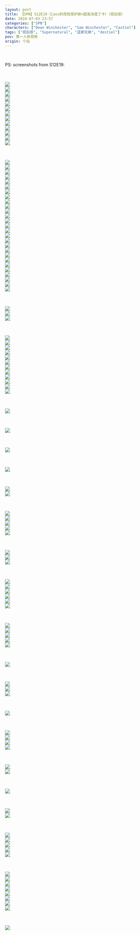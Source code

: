 ```yaml
---
layout: post
title: 【SPN】S12E19（Cass的母性保护欲+超高浓度丁卡）（观后感）
date: 2024-07-03 23:57
categories: ["SPN"]
characters: ["Dean Winchester", "Sam Winchester", "Castiel"]
tags: ["观后感", "Supernatural", "温家兄弟", "destiel"]
pov: 第一人称视角
origin: 个站
---
```


<br>

PS: screenshots from S12E19:

<br><br>
![](/assets/images/SPN/2024-07-03-SPN-1219-1.jpg)
<br>
![](/assets/images/SPN/2024-07-03-SPN-1219-2.jpg)
<br>
![](/assets/images/SPN/2024-07-03-SPN-1219-3.jpg)
<br>
![](/assets/images/SPN/2024-07-03-SPN-1219-4.jpg)
<br>
![](/assets/images/SPN/2024-07-03-SPN-1219-5.jpg)
<br>
![](/assets/images/SPN/2024-07-03-SPN-1219-6.jpg)
<br>
![](/assets/images/SPN/2024-07-03-SPN-1219-7.jpg)
<br>
![](/assets/images/SPN/2024-07-03-SPN-1219-8.jpg)
<br>
![](/assets/images/SPN/2024-07-03-SPN-1219-9.jpg)
<br>
![](/assets/images/SPN/2024-07-03-SPN-1219-10.jpg)
<br>
![](/assets/images/SPN/2024-07-03-SPN-1219-11.jpg)
<br>
![](/assets/images/SPN/2024-07-03-SPN-1219-12.jpg)
<br>
![](/assets/images/SPN/2024-07-03-SPN-1219-13.jpg)
<br>

<br><br>
![](/assets/images/SPN/2024-07-03-SPN-1219-14.jpg)
<br>
![](/assets/images/SPN/2024-07-03-SPN-1219-15.jpg)
<br>
![](/assets/images/SPN/2024-07-03-SPN-1219-16.jpg)
<br>
![](/assets/images/SPN/2024-07-03-SPN-1219-17.jpg)
<br>
![](/assets/images/SPN/2024-07-03-SPN-1219-18.jpg)
<br>
![](/assets/images/SPN/2024-07-03-SPN-1219-19.jpg)
<br>
![](/assets/images/SPN/2024-07-03-SPN-1219-20.jpg)
<br>
![](/assets/images/SPN/2024-07-03-SPN-1219-21.jpg)
<br>
![](/assets/images/SPN/2024-07-03-SPN-1219-22.jpg)
<br>
![](/assets/images/SPN/2024-07-03-SPN-1219-23.jpg)
<br>
![](/assets/images/SPN/2024-07-03-SPN-1219-24.jpg)
<br>
![](/assets/images/SPN/2024-07-03-SPN-1219-25.jpg)
<br>
![](/assets/images/SPN/2024-07-03-SPN-1219-26.jpg)
<br>
![](/assets/images/SPN/2024-07-03-SPN-1219-27.jpg)
<br>
![](/assets/images/SPN/2024-07-03-SPN-1219-28.jpg)
<br>
![](/assets/images/SPN/2024-07-03-SPN-1219-29.jpg)
<br>
![](/assets/images/SPN/2024-07-03-SPN-1219-30.jpg)
<br>
![](/assets/images/SPN/2024-07-03-SPN-1219-31.jpg)
<br>
![](/assets/images/SPN/2024-07-03-SPN-1219-32.jpg)
<br>
![](/assets/images/SPN/2024-07-03-SPN-1219-33.jpg)
<br>
![](/assets/images/SPN/2024-07-03-SPN-1219-34.jpg)
<br>
![](/assets/images/SPN/2024-07-03-SPN-1219-35.jpg)
<br>
![](/assets/images/SPN/2024-07-03-SPN-1219-36.jpg)
<br>
![](/assets/images/SPN/2024-07-03-SPN-1219-37.jpg)
<br>
![](/assets/images/SPN/2024-07-03-SPN-1219-38.jpg)
<br>
![](/assets/images/SPN/2024-07-03-SPN-1219-39.jpg)
<br>
![](/assets/images/SPN/2024-07-03-SPN-1219-40.jpg)
<br>

<br><br>
![](/assets/images/SPN/2024-07-03-SPN-1219-41.jpg)
<br>
![](/assets/images/SPN/2024-07-03-SPN-1219-42.jpg)
<br>
![](/assets/images/SPN/2024-07-03-SPN-1219-43.jpg)
<br>

<br><br>
![](/assets/images/SPN/2024-07-03-SPN-1219-44.jpg)
<br>
![](/assets/images/SPN/2024-07-03-SPN-1219-45.jpg)
<br>
![](/assets/images/SPN/2024-07-03-SPN-1219-46.jpg)
<br>
![](/assets/images/SPN/2024-07-03-SPN-1219-47.jpg)
<br>
![](/assets/images/SPN/2024-07-03-SPN-1219-48.jpg)
<br>
![](/assets/images/SPN/2024-07-03-SPN-1219-49.jpg)
<br>
![](/assets/images/SPN/2024-07-03-SPN-1219-50.jpg)
<br>
![](/assets/images/SPN/2024-07-03-SPN-1219-51.jpg)
<br>
![](/assets/images/SPN/2024-07-03-SPN-1219-52.jpg)
<br>
![](/assets/images/SPN/2024-07-03-SPN-1219-53.jpg)
<br>
![](/assets/images/SPN/2024-07-03-SPN-1219-54.jpg)
<br>
![](/assets/images/SPN/2024-07-03-SPN-1219-55.jpg)
<br>

<br><br>
![](/assets/images/SPN/2024-07-03-SPN-1219-56.jpg)
<br>

<br><br>
![](/assets/images/SPN/2024-07-03-SPN-1219-57.jpg)
<br>

<br><br>
![](/assets/images/SPN/2024-07-03-SPN-1219-58.jpg)
<br>

<br><br>
![](/assets/images/SPN/2024-07-03-SPN-1219-59.jpg)
<br>

<br><br>
![](/assets/images/SPN/2024-07-03-SPN-1219-60.jpg)
<br>
![](/assets/images/SPN/2024-07-03-SPN-1219-61.jpg)
<br>

<br><br>
![](/assets/images/SPN/2024-07-03-SPN-1219-62.jpg)
<br>
![](/assets/images/SPN/2024-07-03-SPN-1219-63.jpg)
<br>
![](/assets/images/SPN/2024-07-03-SPN-1219-64.jpg)
<br>
![](/assets/images/SPN/2024-07-03-SPN-1219-65.jpg)
<br>
![](/assets/images/SPN/2024-07-03-SPN-1219-66.jpg)
<br>

<br><br>
![](/assets/images/SPN/2024-07-03-SPN-1219-67.jpg)
<br>
![](/assets/images/SPN/2024-07-03-SPN-1219-68.jpg)
<br>
![](/assets/images/SPN/2024-07-03-SPN-1219-69.jpg)
<br>

<br><br>
![](/assets/images/SPN/2024-07-03-SPN-1219-70.jpg)
<br>
![](/assets/images/SPN/2024-07-03-SPN-1219-71.jpg)
<br>
![](/assets/images/SPN/2024-07-03-SPN-1219-72.jpg)
<br>
![](/assets/images/SPN/2024-07-03-SPN-1219-73.jpg)
<br>
![](/assets/images/SPN/2024-07-03-SPN-1219-74.jpg)
<br>
![](/assets/images/SPN/2024-07-03-SPN-1219-75.jpg)
<br>

<br><br>
![](/assets/images/SPN/2024-07-03-SPN-1219-76.jpg)
<br>
![](/assets/images/SPN/2024-07-03-SPN-1219-77.jpg)
<br>
![](/assets/images/SPN/2024-07-03-SPN-1219-78.jpg)
<br>
![](/assets/images/SPN/2024-07-03-SPN-1219-79.jpg)
<br>
![](/assets/images/SPN/2024-07-03-SPN-1219-80.jpg)
<br>

<br><br>
![](/assets/images/SPN/2024-07-03-SPN-1219-81.jpg)
<br>

<br><br>
![](/assets/images/SPN/2024-07-03-SPN-1219-82.jpg)
<br>
![](/assets/images/SPN/2024-07-03-SPN-1219-83.jpg)
<br>
![](/assets/images/SPN/2024-07-03-SPN-1219-84.jpg)
<br>

<br><br>
![](/assets/images/SPN/2024-07-03-SPN-1219-85.jpg)
<br>

<br><br>
![](/assets/images/SPN/2024-07-03-SPN-1219-86.jpg)
<br>
![](/assets/images/SPN/2024-07-03-SPN-1219-87.jpg)
<br>
![](/assets/images/SPN/2024-07-03-SPN-1219-88.jpg)
<br>
![](/assets/images/SPN/2024-07-03-SPN-1219-89.jpg)
<br>

<br><br>
![](/assets/images/SPN/2024-07-03-SPN-1219-90.jpg)
<br>
![](/assets/images/SPN/2024-07-03-SPN-1219-91.jpg)
<br>

<br><br>
![](/assets/images/SPN/2024-07-03-SPN-1219-92.jpg)
<br>

<br><br>
![](/assets/images/SPN/2024-07-03-SPN-1219-93.jpg)
<br>
![](/assets/images/SPN/2024-07-03-SPN-1219-94.jpg)
<br>

<br><br>
![](/assets/images/SPN/2024-07-03-SPN-1219-95.jpg)
<br>
![](/assets/images/SPN/2024-07-03-SPN-1219-96.jpg)
<br>
![](/assets/images/SPN/2024-07-03-SPN-1219-97.jpg)
<br>
![](/assets/images/SPN/2024-07-03-SPN-1219-98.jpg)
<br>
![](/assets/images/SPN/2024-07-03-SPN-1219-99.jpg)
<br>

<br><br>
![](/assets/images/SPN/2024-07-03-SPN-1219-100.jpg)
<br>
![](/assets/images/SPN/2024-07-03-SPN-1219-101.jpg)
<br>
![](/assets/images/SPN/2024-07-03-SPN-1219-102.jpg)
<br>
![](/assets/images/SPN/2024-07-03-SPN-1219-103.jpg)
<br>
![](/assets/images/SPN/2024-07-03-SPN-1219-104.jpg)
<br>
![](/assets/images/SPN/2024-07-03-SPN-1219-105.jpg)
<br>
![](/assets/images/SPN/2024-07-03-SPN-1219-106.jpg)
<br>
![](/assets/images/SPN/2024-07-03-SPN-1219-107.jpg)
<br>

<br><br>
![](/assets/images/SPN/2024-07-03-SPN-1219-108.jpg)
<br>
